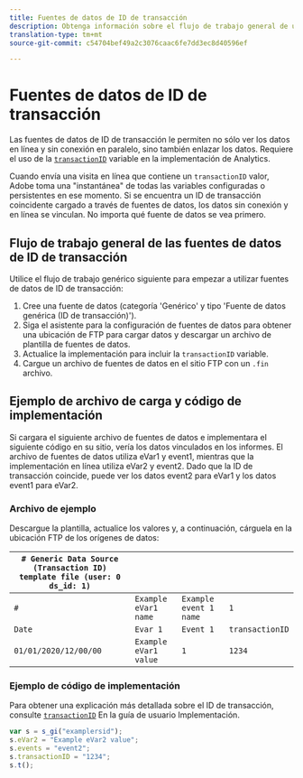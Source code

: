 ```yaml
---
title: Fuentes de datos de ID de transacción
description: Obtenga información sobre el flujo de trabajo general de uso de fuentes de datos de ID de transacción.
translation-type: tm+mt
source-git-commit: c54704bef49a2c3076caac6fe7dd3ec8d40596ef

---
```



# Fuentes de datos de ID de transacción

Las fuentes de datos de ID de transacción le permiten no sólo ver los datos en línea y sin conexión en paralelo, sino también enlazar los datos. Requiere el uso de la [`transactionID`](/help/implement/vars/page-vars/transactionid.md) variable en la implementación de Analytics.

Cuando envía una visita en línea que contiene un `transactionID` valor, Adobe toma una &quot;instantánea&quot; de todas las variables configuradas o persistentes en ese momento. Si se encuentra un ID de transacción coincidente cargado a través de fuentes de datos, los datos sin conexión y en línea se vinculan. No importa qué fuente de datos se vea primero.

## Flujo de trabajo general de las fuentes de datos de ID de transacción

Utilice el flujo de trabajo genérico siguiente para empezar a utilizar fuentes de datos de ID de transacción:

1. Cree una fuente de datos (categoría &#39;Genérico&#39; y tipo &#39;Fuente de datos genérica (ID de transacción)&#39;).
1. Siga el asistente para la configuración de fuentes de datos para obtener una ubicación de FTP para cargar datos y descargar un archivo de plantilla de fuentes de datos.
1. Actualice la implementación para incluir la `transactionID` variable.
1. Cargue un archivo de fuentes de datos en el sitio FTP con un `.fin` archivo.

## Ejemplo de archivo de carga y código de implementación

Si cargara el siguiente archivo de fuentes de datos e implementara el siguiente código en su sitio, vería los datos vinculados en los informes. El archivo de fuentes de datos utiliza eVar1 y event1, mientras que la implementación en línea utiliza eVar2 y event2. Dado que la ID de transacción coincide, puede ver los datos event2 para eVar1 y los datos event1 para eVar2.

### Archivo de ejemplo

Descargue la plantilla, actualice los valores y, a continuación, cárguela en la ubicación FTP de los orígenes de datos:

| `# Generic Data Source (Transaction ID) template file (user: 0 ds_id: 1)` |  |  |  |
|---|---|---|---|
| `#` | `Example eVar1 name` | `Example event 1 name` | `1` |
| `Date` | `Evar 1` | `Event 1` | `transactionID` |
| `01/01/2020/12/00/00` | `Example eVar1 value` | `1` | `1234` |

### Ejemplo de código de implementación

Para obtener una explicación más detallada sobre el ID de transacción, consulte [`transactionID`](/help/implement/vars/page-vars/transactionid.md) En la guía de usuario Implementación.

```js
var s = s_gi("examplersid");
s.eVar2 = "Example eVar2 value";
s.events = "event2";
s.transactionID = "1234";
s.t();
```
